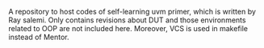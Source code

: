 A repository to host codes of self-learning uvm primer, which is written by Ray salemi.
Only contains revisions about DUT and those environments related to OOP are not included here.
Moreover, VCS is used in makefile instead of Mentor.